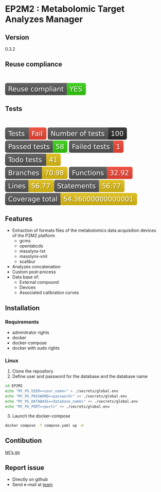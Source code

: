 <!--
© 2024 INRAE
SPDX-FileContributor: Marcellino Palerme <marcellino.palerme@inrae.fr>

SPDX-License-Identifier: MIT
-->

# EP2M2 : Metabolomic Target Analyzes Manager

## Version

0.3.2

## Reuse compliance

<!--REUSE--></br>
[![Reuse compliant](./badges/reuse_compliant.svg)](https://github.com/p2m2/EP2M2/actions/runs/12813095163)<!--REUSE-END-->  

## Tests

<!--GAMFC--></br>
[![result](./badges/tests-result.svg) ![total](./badges/tests-total.svg) ![passed](./badges/tests-passed.svg) ![failed](./badges/tests-failed.svg) ![todo](./badges/tests-todo.svg)](https://github.com/p2m2/EP2M2/actions/runs/12813076813) </br>[![Branches](./badges/coverage-branches.svg) ![Functions](./badges/coverage-functions.svg) ![Lines](./badges/coverage-lines.svg)![Statements](./badges/coverage-statements.svg) ![Coverage total](./badges/coverage-total.svg)](https://github.com/p2m2/EP2M2/actions/runs/12813076813)<!--GAMFC-END-->

## Features

- Extraction of formats files of the metabolomics data acquisition devices of the P2M2 platform
  - gcms
  - openlabcds
  - masslynx-txt
  - masslynx-xml
  - xcalibur
- Analyzes concatenation
- Custom post-process
- Data base of:
  - External compound
  - Devices
  - Associated calibration curves

## Installation

### Requirements  

- adminitrator rights
- docker
- docker-compose
- docker with sudo rights

### Linux

1. Clone the repository
2. Define user and password for the database and the database name

  ```bash
  cd EP2M2
  echo "MY_PG_USER=<user_name>" > ./secrets/global.env
  echo "MY_PG_PASSWORD=<password>" >> ./secrets/global.env
  echo "MY_PG_DATABASE=<database_name>" >> ./secrets/global.env
  echo "MY_PG_PORT=<port>" >> ./secrets/global.env
  ```

3. Launch the docker-compose

  ```bash
  docker compose -f compose.yaml up -d
  ```

## Contibution

[let's go](./doc/contribution.md)

## Report issue

- Directly on github
- Send e-mail at [team](mailto:p2m2-it@inrae.fr)
